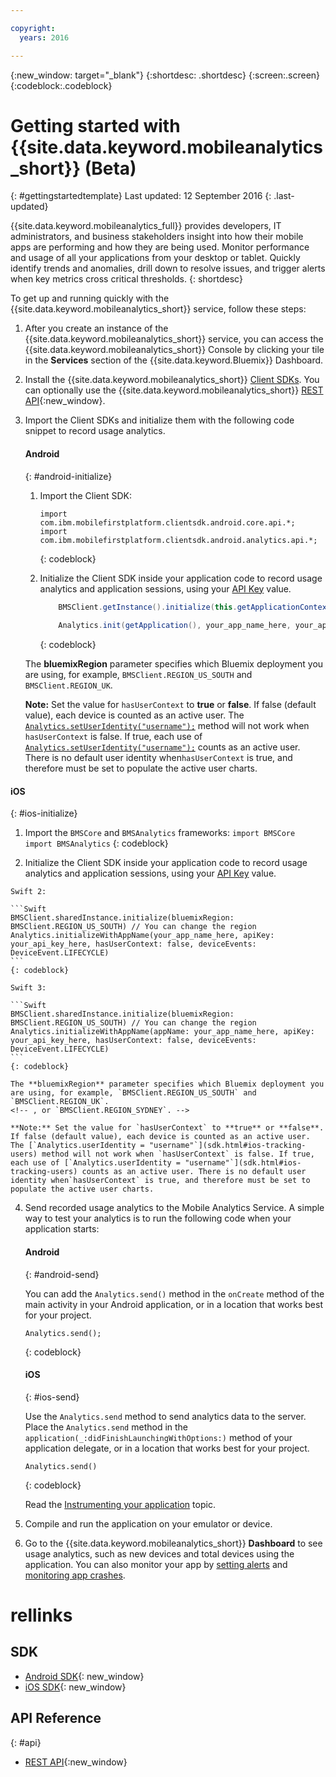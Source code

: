 ```yaml
---

copyright:
  years: 2016

---
```

{:new_window: target="_blank"}
{:shortdesc: .shortdesc}
{:screen:.screen}
{:codeblock:.codeblock}

# Getting started with {{site.data.keyword.mobileanalytics_short}} (Beta)  

{: #gettingstartedtemplate}
Last updated: 12 September 2016
{: .last-updated}

{{site.data.keyword.mobileanalytics_full}} provides developers, IT administrators, and business stakeholders insight into how their mobile apps are performing and how they are being used. Monitor performance and usage of all your applications from your desktop or tablet. Quickly identify trends and anomalies, drill down to resolve issues, and trigger alerts when key metrics cross critical thresholds. 
{: shortdesc}

To get up and running quickly with the {{site.data.keyword.mobileanalytics_short}} service, follow these steps:

1. After you create an instance <!--[create an instance](https://console.{DomainName}/docs/services/reqnsi.html#req_instance)-->of the {{site.data.keyword.mobileanalytics_short}} service, you can access the {{site.data.keyword.mobileanalytics_short}} Console by clicking your tile in the **Services** section of the {{site.data.keyword.Bluemix}} Dashboard.

2. Install the {{site.data.keyword.mobileanalytics_short}} [Client SDKs](install-client-sdk.html). You can optionally use the {{site.data.keyword.mobileanalytics_short}} [REST API](https://mobile-analytics-dashboard.{DomainName}/analytics-service/){:new_window}.

3. Import the Client SDKs and initialize them with the following code snippet to record usage analytics.

	#### Android
	{: #android-initialize}
	1. Import the Client SDK:

		```
		import com.ibm.mobilefirstplatform.clientsdk.android.core.api.*;
		import com.ibm.mobilefirstplatform.clientsdk.android.analytics.api.*;
		```
		{: codeblock}
		
	2. Initialize the Client SDK inside your application code to record usage analytics and application sessions, using your [API Key](sdk.html#analytics-clientkey) value.

		```Java
			BMSClient.getInstance().initialize(this.getApplicationContext(), BMSClient.REGION_US_SOUTH); // You can change the region
			
			Analytics.init(getApplication(), your_app_name_here, your_api_key_here, hasUserContext, Analytics.DeviceEvent.LIFECYCLE);
		```
		{: codeblock}
		
    The **bluemixRegion** parameter specifies which Bluemix deployment you are using, for example, `BMSClient.REGION_US_SOUTH` and `BMSClient.REGION_UK`. 
    <!-- , or `BMSClient.REGION_SYDNEY`.-->
    
    **Note:** Set the value for `hasUserContext` to **true** or **false**. If false (default value), each device is counted as an active user. The [`Analytics.setUserIdentity("username");`](sdk.html#android-tracking-users) method will not work when `hasUserContext` is false. If true, each use of [`Analytics.setUserIdentity("username");`](sdk.html#android-tracking-users) counts as an active user. There is no default user identity when`hasUserContext` is true, and therefore must be set to populate the active user charts.

  #### iOS
  {: #ios-initialize}
  
  1. Import the `BMSCore` and `BMSAnalytics` frameworks:
	```
	import BMSCore
	import BMSAnalytics
	```
	{: codeblock}
    
  2. Initialize the Client SDK inside your application code to record usage analytics and application sessions, using your [API Key](sdk.html#analytics-clientkey) value.
 
	Swift 2:
	
	```Swift
	BMSClient.sharedInstance.initialize(bluemixRegion: BMSClient.REGION_US_SOUTH) // You can change the region
	Analytics.initializeWithAppName(your_app_name_here, apiKey: your_api_key_here, hasUserContext: false, deviceEvents: DeviceEvent.LIFECYCLE)
	```
	{: codeblock}
	
	Swift 3:
	
	```Swift
	BMSClient.sharedInstance.initialize(bluemixRegion: BMSClient.REGION_US_SOUTH) // You can change the region
	Analytics.initializeWithAppName(appName: your_app_name_here, apiKey: your_api_key_here, hasUserContext: false, deviceEvents: DeviceEvent.LIFECYCLE)
	```
	{: codeblock}
	
	The **bluemixRegion** parameter specifies which Bluemix deployment you are using, for example, `BMSClient.REGION_US_SOUTH` and `BMSClient.REGION_UK`.
	<!-- , or `BMSClient.REGION_SYDNEY`. -->
	
	**Note:** Set the value for `hasUserContext` to **true** or **false**. If false (default value), each device is counted as an active user. The [`Analytics.userIdentity = "username"`](sdk.html#ios-tracking-users) method will not work when `hasUserContext` is false. If true, each use of [`Analytics.userIdentity = "username"`](sdk.html#ios-tracking-users) counts as an active user. There is no default user identity when`hasUserContext` is true, and therefore must be set to populate the active user charts.

4. Send recorded usage analytics to the Mobile Analytics Service. A simple way to test your analytics is to run the following code when your application starts:

	#### Android
	{: #android-send}

	You can add the `Analytics.send()` method in the `onCreate` method of the main activity in your Android application, or in a location that works best for your project.

	```
	Analytics.send();
	```
	{: codeblock}

	#### iOS
	{: #ios-send}

	Use the `Analytics.send` method to send analytics data to the server. Place the `Analytics.send` method in the `application(_:didFinishLaunchingWithOptions:)` method of your application delegate, or in a location that works best for your project.

	```
	Analytics.send()
	```
	{: codeblock}

	Read the [Instrumenting your application](sdk.html) topic.
5. Compile and run the application on your emulator or device.

6. Go to the {{site.data.keyword.mobileanalytics_short}} **Dashboard** to see usage analytics, such as new devices and total devices using the application. You can also monitor your app by <!--[creating custom charts](app-monitoring.html#custom-charts),-->[setting alerts](app-monitoring.html#alerts) and [monitoring app crashes](app-monitoring.html#monitor-app-crash).


# rellinks

## SDK
* [Android SDK](https://github.com/ibm-bluemix-mobile-services/bms-clientsdk-android-analytics){: new_window}  
* [iOS SDK](https://github.com/ibm-bluemix-mobile-services/bms-clientsdk-swift-analytics){: new_window}

## API Reference
{: #api}
* [REST API](https://mobile-analytics-dashboard.{DomainName}/analytics-service/){:new_window}
